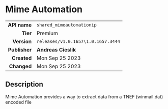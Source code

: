 # Mime Automation
| | |
|-:|-|
|**API name**|`shared_mimeautomationip`|
|**Tier**|Premium|
|**Version**|`releases/v1.0.1657\1.0.1657.3444`|
|**Publisher**|**Andreas Cieslik**|
|**Created**|Mon Sep 25 2023|
|**Changed**|Mon Sep 25 2023|

## Description
Mime Automation provides a way to extract data from a TNEF (winmail.dat) encoded file
